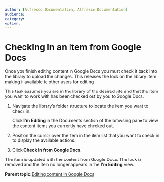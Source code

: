 ```yaml
---
author: [Alfresco Documentation, Alfresco Documentation]
audience: 
category: 
option: 
---
```


# Checking in an item from Google Docs

Once you finish editing content in Google Docs you must check it back into the library to upload the changes. This releases the lock on the library item making it available to other users for editing.

This task assumes you are in the library of the desired site and that the item you want to work with has been checked out by you to Google Docs.

1.  Navigate the library’s folder structure to locate the item you want to check in.

    Click **I’m Editing** in the Documents section of the browsing pane to view the content items you currently have checked out.

2.  Position the cursor over the item in the item list that you want to check in to display the available actions.

3.  Click **Check In from Google Docs**.


The item is updated with the content from Google Docs. The lock is removed and the item no longer appears in the **I’m Editing** view.

**Parent topic:**[Editing content in Google Docs](../concepts/library-item-google-intro.md)

